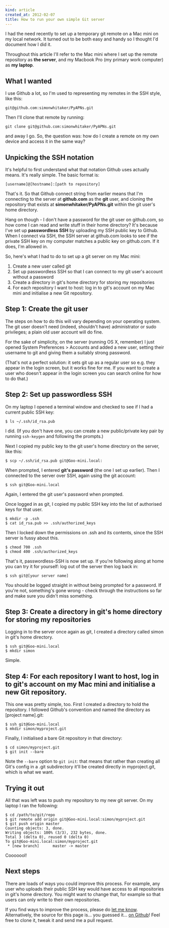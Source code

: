 ```yaml
---
kind: article
created_at: 2012-02-07
title: How to run your own simple Git server
---
```


I had the need recently to set up a temporary git remote on a Mac mini on my local network. It turned out to be both easy and handy so I thought I'd document how I did it.

Throughout this article I'll refer to the Mac mini where I set up the remote repository as **the server**, and my Macbook Pro (my primary work computer) as **my laptop**.

## What I wanted

I use Github a lot, so I'm used to representing my remotes in the SSH style, like this:

	git@github.com:simonwhitaker/PyAPNs.git

Then I'll clone that remote by running:

	git clone git@github.com:simonwhitaker/PyAPNs.git

and away I go. So, the question was: how do I create a remote on my own device and access it in the same way?

## Unpicking the SSH notation

It's helpful to first understand what that notation Github uses actually means. It's really simple. The basic format is:

	[username]@[hostname]:[path to repository]

That's it. So that Github connect string from earlier means that I'm connecting to the server at **github.com** as the **git** user, and cloning the repository that exists at **simonwhitaker/PyAPNs.git** within the git user's home directory.

Hang on though - I don't have a password for the git user on github.com, so how come I can read and write stuff in their home directory? It's because I've set up **passwordless SSH** by uploading my SSH public key to Github. When I connect via SSH, the SSH server at github.com looks to see if the private SSH key on my computer matches a public key on github.com. If it does, I'm allowed in.

So, here's what I had to do to set up a git server on my Mac mini:

1. Create a new user called git
2. Set up passwordless SSH so that I can connect to my git user's account without a password
3. Create a directory in git's home directory for storing my repositories
4. For each repository I want to host: log in to git's account on my Mac mini and initialise a new Git repository.

## Step 1: Create the git user

The steps on how to do this will vary depending on your operating system. The git user doesn't need (indeed, shouldn't have) administrator or sudo privileges; a plain old user account will do fine.

For the sake of simplicity, on the server (running OS X, remember) I just opened System Preferences > Accounts and added a new user, setting their username to git and giving them a suitably strong password. 

(That's not a perfect solution: it sets git up as a regular user so e.g. they appear in the login screen, but it works fine for me. If you want to create a user who doesn't appear in the login screen you can search online for how to do that.)

## Step 2: Set up passwordless SSH

On my laptop I opened a terminal window and checked to see if I had a current public SSH key:

	$ ls ~/.ssh/id_rsa.pub

I did. (If you don't have one, you can create a new public/private key pair by running `ssh-keygen` and following the prompts.)

Next I copied my public key to the git user's home directory on the server, like this:

	$ scp ~/.ssh/id_rsa.pub git@Goo-mini.local:

When prompted, I entered **git's password** (the one I set up earlier). Then I connected to the server over SSH, again using the git account:

	$ ssh git@Goo-mini.local

Again, I entered the git user's password when prompted.

Once logged in as git, I copied my public SSH key into the list of authorised keys for that user.

	$ mkdir -p .ssh
	$ cat id_rsa.pub >> .ssh/authorized_keys

Then I locked down the permissions on .ssh and its contents, since the SSH server is fussy about this.

	$ chmod 700 .ssh
	$ chmod 400 .ssh/authorized_keys

That's it, passwordless-SSH is now set up. If you're following along at home you can try it for yourself: log out of the server then log back in:

	$ ssh git@[your server name]

You should be logged straight in without being prompted for a password. If you're not, something's gone wrong - check through the instructions so far and make sure you didn't miss something. 

## Step 3: Create a directory in git's home directory for storing my repositories

Logging in to the server once again as git, I created a directory called simon in git's home directory.

	$ ssh git@Goo-mini.local
	$ mkdir simon

Simple.

## Step 4: For each repository I want to host, log in to git's account on my Mac mini and initialise a new Git repository.

This one was pretty simple, too. First I created a directory to hold the repository. I followed Github's convention and named the directory as [project name].git:

	$ ssh git@Goo-mini.local
	$ mkdir simon/myproject.git

Finally, I initialised a bare Git repository in that directory:

	$ cd simon/myproject.git
	$ git init --bare

Note the `--bare` option to `git init`: that means that rather than creating all Git's config in a .git subdirectory it'll be created directly in myproject.git, which is what we want.

## Trying it out

All that was left was to push my repository to my new git server. On my laptop I ran the following:

	$ cd /path/to/git/repo
	$ git remote add origin git@Goo-mini.local:simon/myproject.git
	$ git push origin master
	Counting objects: 3, done.
	Writing objects: 100% (3/3), 232 bytes, done.
	Total 3 (delta 0), reused 0 (delta 0)
	To git@Goo-mini.local:simon/myproject.git
	 * [new branch]      master -> master

Cooooool!

## Next steps

There are loads of ways you could improve this process. For example, any user who uploads their public SSH key would have access to all repositories in git's home directory. You might want to change that, for example so that users can only write to their own repositories.

If you find ways to improve the process, please do [let me know](http://twitter.com/s1mn/). Alternatively, the source for this page is... you guessed it... [on Github](https://github.com/simonwhitaker/goo-website/blob/develop/src/content/blog/0011-quick-git-server.md)! Feel free to clone it, tweak it and send me a pull request.